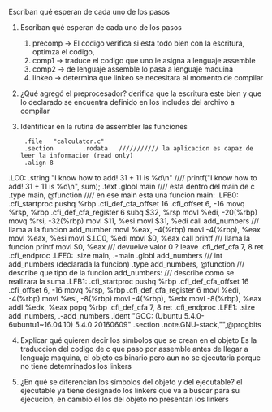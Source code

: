 Escriban qué esperan de cada uno de los pasos
1. Escriban qué esperan de cada uno de los pasos

	1) precomp -> El codigo verifica si esta todo bien con la escritura, optimza el codigo, 
	2) comp1 -> traduce el codigo que uno le asigna a lenguaje assemble
	3) comp2 -> de lenguaje assemble lo pasa a lenguaje maquina
	4) linkeo -> determina que linkeo se necesitara al momento de compilar

2. ¿Qué agregó el preprocesador?
	derifica que la escritura este bien y que lo declarado se encuentra definido en los includes del archivo a compilar
3. Identificar en la rutina de assembler las funciones


        .file   "calculator.c"
        .section        .rodata   /////////// la aplicacion es capaz de leer la informacion (read only) 
        .align 8
.LC0:
        .string "I know how to add! 31 + 11 is %d\n"  ////   printf("I know how to add! 31 + 11 is %d\n", sum);
        .text
        .globl  main			//// esta dentro del main de c
        .type   main, @function		//// en ese main esta una funcion 
main:
.LFB0:
        .cfi_startproc
        pushq   %rbp
        .cfi_def_cfa_offset 16
        .cfi_offset 6, -16
        movq    %rsp, %rbp
        .cfi_def_cfa_register 6
        subq    $32, %rsp
        movl    %edi, -20(%rbp)
        movq    %rsi, -32(%rbp)
        movl    $11, %esi
        movl    $31, %edi
        call    add_numbers			/// llama a la funcion add_number
        movl    %eax, -4(%rbp)
        movl    -4(%rbp), %eax
        movl    %eax, %esi
        movl    $.LC0, %edi
        movl    $0, %eax
        call    printf				/// llama la funcion printf 
        movl    $0, %eax			/// devuelve valor 0 ?
        leave
        .cfi_def_cfa 7, 8
        ret
        .cfi_endproc
.LFE0:
        .size   main, .-main
        .globl  add_numbers 			/// int add_numbers (declarada la funcion) 
        .type   add_numbers, @function		/// describe que tipo de la funcion 
add_numbers:					/// describe como se realizara la suma 
.LFB1:
        .cfi_startproc
        pushq   %rbp
        .cfi_def_cfa_offset 16
        .cfi_offset 6, -16
        movq    %rsp, %rbp
        .cfi_def_cfa_register 6
        movl    %edi, -4(%rbp)
        movl    %esi, -8(%rbp)
        movl    -4(%rbp), %edx
        movl    -8(%rbp), %eax
        addl    %edx, %eax
        popq    %rbp
        .cfi_def_cfa 7, 8
        ret
        .cfi_endproc
.LFE1:
        .size   add_numbers, .-add_numbers
        .ident  "GCC: (Ubuntu 5.4.0-6ubuntu1~16.04.10) 5.4.0 20160609"
        .section        .note.GNU-stack,"",@progbits


4. Explicar qué quieren decir los símbolos que se crean en el objeto
	Es la traduccion del codigo de c que paso por assemble antes de llegar a  lenguaje maquina, el objeto es binario pero aun no se ejecutaria porque no tiene detemrinados los linkers	

5. ¿En qué se diferencian los símbolos del objeto y del ejecutable?
	el ejecutable ya tiene designado los linkers que va a buscar para su ejecucion, en cambio el los del objeto no presentan los linkers 	

